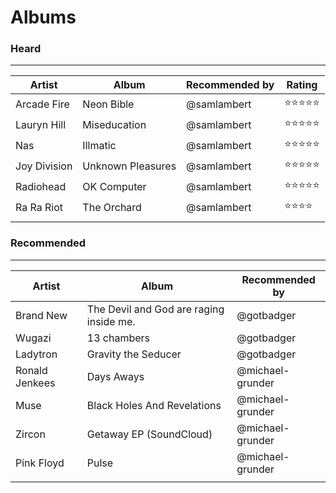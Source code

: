 # Albums

### Heard
----------
| Artist  | Album  | Recommended by | Rating   |
|---|---|---|---|
|  Arcade Fire | Neon Bible  |  @samlambert | :star::star::star::star::star:|
|  Lauryn Hill | Miseducation  |  @samlambert | :star::star::star::star::star:|
|  Nas | Illmatic  |  @samlambert | :star::star::star::star::star:|
|  Joy Division | Unknown Pleasures  |  @samlambert | :star::star::star::star::star:|
|  Radiohead | OK Computer  |  @samlambert | :star::star::star::star::star:|
|  Ra Ra Riot | The Orchard  |  @samlambert | :star::star::star::star:|
|   |   |   |

### Recommended
----------
| Artist  | Album  | Recommended by |
|---|---|---|
| Brand New  |  The Devil and God are raging inside me. |  @gotbadger |
| Wugazi | 13 chambers | @gotbadger |
| Ladytron | Gravity the Seducer | @gotbadger |
| Ronald Jenkees | Days Aways | @michael-grunder |
| Muse | Black Holes And Revelations | @michael-grunder |
| Zircon | Getaway EP (SoundCloud) | @michael-grunder |
| Pink Floyd | Pulse | @michael-grunder |
| | |

